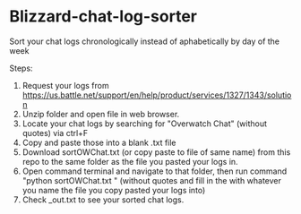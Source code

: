 # Blizzard-chat-log-sorter
Sort your chat logs chronologically instead of aphabetically by day of the week

Steps:
1. Request your logs from https://us.battle.net/support/en/help/product/services/1327/1343/solution
2. Unzip folder and open file in web browser.
3. Locate your chat logs by searching for "Overwatch Chat" (without quotes) via ctrl+F
4. Copy and paste those into a blank .txt file
5. Download sortOWChat.txt (or copy paste to file of same name) from this repo to the same folder as the file you pasted your logs in.
6. Open command terminal and navigate to that folder, then run command "python sortOWChat.txt <log file name>" (without quotes and fill in the <log file name> with whatever you name the file you copy pasted your logs into)
7. Check <log file name>_out.txt to see your sorted chat logs.
